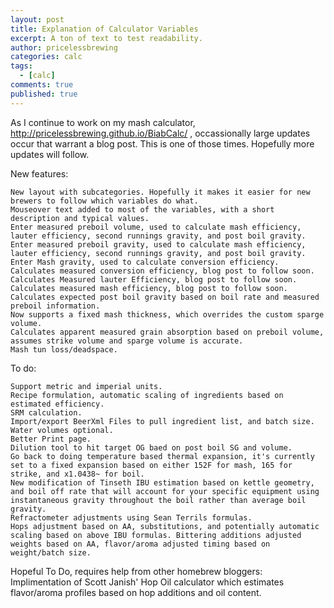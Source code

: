 ```yaml
---
layout: post
title: Explanation of Calculator Variables
excerpt: A ton of text to test readability.
author: pricelessbrewing
categories: calc
tags: 
  - [calc]
comments: true
published: true
---
```

As I continue to work on my mash calculator, http://pricelessbrewing.github.io/BiabCalc/ , occassionally large updates occur that warrant a blog post. This is one of those times. Hopefully more updates will follow. 

New features:

    New layout with subcategories. Hopefully it makes it easier for new brewers to follow which variables do what. 
    Mouseover text added to most of the variables, with a short description and typical values.
    Enter measured preboil volume, used to calculate mash efficiency, lauter efficiency, second runnings gravity, and post boil gravity.
    Enter measured preboil gravity, used to calculate mash efficiency, lauter efficiency, second runnings gravity, and post boil gravity.
    Enter Mash gravity, used to calculate conversion efficiency.
    Calculates measured conversion efficiency, blog post to follow soon.
    Calculates Measured lauter Efficiency, blog post to follow soon.
    Calculates measured mash efficiency, blog post to follow soon.
    Calculates expected post boil gravity based on boil rate and measured preboil information.
    Now supports a fixed mash thickness, which overrides the custom sparge volume.
    Calculates apparent measured grain absorption based on preboil volume, assumes strike volume and sparge volume is accurate.
    Mash tun loss/deadspace.

To do:

    Support metric and imperial units.
    Recipe formulation, automatic scaling of ingredients based on estimated efficiency.
    SRM calculation.
    Import/export BeerXml Files to pull ingredient list, and batch size. Water volumes optional.
    Better Print page.
    Dilution tool to hit target OG baed on post boil SG and volume.
    Go back to doing temperature based thermal expansion, it's currently set to a fixed expansion based on either 152F for mash, 165 for strike, and x1.0438~ for boil.
    New modification of Tinseth IBU estimation based on kettle geometry, and boil off rate that will account for your specific equipment using instantaneous gravity throughout the boil rather than average boil gravity.
    Refractometer adjustments using Sean Terrils formulas.
    Hops adjustment based on AA, substitutions, and potentially automatic scaling based on above IBU formulas. Bittering additions adjusted weights based on AA, flavor/aroma adjusted timing based on weight/batch size.

Hopeful To Do, requires help from other homebrew bloggers:
    Implimentation of Scott Janish' Hop Oil calculator which estimates flavor/aroma profiles based on hop additions and oil content.
